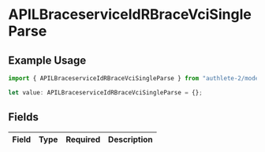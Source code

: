 # APILBraceserviceIdRBraceVciSingleParse

## Example Usage

```typescript
import { APILBraceserviceIdRBraceVciSingleParse } from "authlete-2/models";

let value: APILBraceserviceIdRBraceVciSingleParse = {};
```

## Fields

| Field       | Type        | Required    | Description |
| ----------- | ----------- | ----------- | ----------- |